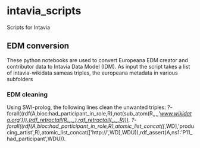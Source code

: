 # intavia_scripts
Scripts for Intavia

## EDM conversion
These python notebooks are used to convert Europeana EDM creator and contributor data to Intavia Data Model (IDM). As input the script takes a list of intavia-wikidata sameas triples, the europeana metadata in various subfolders

### EDM cleaning
Using SWI-prolog, the following lines clean the unwanted triples:
?- forall((rdf(A,bioc:had_participant_in_role,R),not(sub_atom(R,_,_,_,'www.wikidata.org'))),(rdf_retractall(R,_,_),rdf_retractall(_,_,R))).
?- forall((rdf(A,bioc:had_participant_in_role,R),atomic_list_concat([_,WD],'producing_artist',R),atomic_list_concat(['http://',WD],WDU)),rdf_assert(A,ns1:'P11_had_participant',WDU)).
